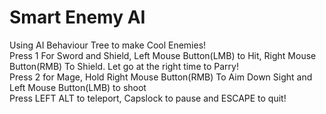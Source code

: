 # Smart Enemy AI
 Using AI Behaviour Tree to make Cool Enemies!<br>
 Press 1 For Sword and Shield, Left Mouse Button(LMB) to Hit, Right Mouse Button(RMB) To Shield. Let go at the right time to Parry!<br>
 Press 2 for Mage, Hold Right Mouse Button(RMB) To Aim Down Sight and Left Mouse Button(LMB) to shoot<br>
 Press LEFT ALT to teleport, Capslock to pause and ESCAPE to quit!
